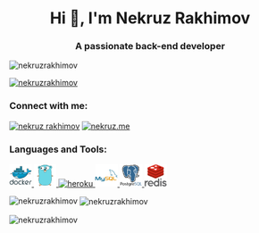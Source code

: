 <h1 align="center">Hi 👋, I'm Nekruz Rakhimov</h1>
<h3 align="center">A passionate back-end developer</h3>

<p align="left"> <img src="https://komarev.com/ghpvc/?username=nekruzrakhimov&label=Profile%20views&color=0e75b6&style=flat" alt="nekruzrakhimov" /> </p>

<p align="left"> <a href="https://github.com/ryo-ma/github-profile-trophy"><img src="https://github-profile-trophy.vercel.app/?username=nekruzrakhimov" alt="nekruzrakhimov" /></a> </p>

<h3 align="left">Connect with me:</h3>
<p align="left">
<a href="https://linkedin.com/in/nekruz rakhimov" target="blank"><img align="center" src="https://raw.githubusercontent.com/rahuldkjain/github-profile-readme-generator/master/src/images/icons/Social/linked-in-alt.svg" alt="nekruz rakhimov" height="30" width="40" /></a>
<a href="https://instagram.com/nekruz.me" target="blank"><img align="center" src="https://raw.githubusercontent.com/rahuldkjain/github-profile-readme-generator/master/src/images/icons/Social/instagram.svg" alt="nekruz.me" height="30" width="40" /></a>
</p>

<h3 align="left">Languages and Tools:</h3>
<p align="left"> <a href="https://www.docker.com/" target="_blank" rel="noreferrer"> <img src="https://raw.githubusercontent.com/devicons/devicon/master/icons/docker/docker-original-wordmark.svg" alt="docker" width="40" height="40"/> </a> <a href="https://golang.org" target="_blank" rel="noreferrer"> <img src="https://raw.githubusercontent.com/devicons/devicon/master/icons/go/go-original.svg" alt="go" width="40" height="40"/> </a> <a href="https://heroku.com" target="_blank" rel="noreferrer"> <img src="https://www.vectorlogo.zone/logos/heroku/heroku-icon.svg" alt="heroku" width="40" height="40"/> </a> <a href="https://www.mysql.com/" target="_blank" rel="noreferrer"> <img src="https://raw.githubusercontent.com/devicons/devicon/master/icons/mysql/mysql-original-wordmark.svg" alt="mysql" width="40" height="40"/> </a> <a href="https://www.postgresql.org" target="_blank" rel="noreferrer"> <img src="https://raw.githubusercontent.com/devicons/devicon/master/icons/postgresql/postgresql-original-wordmark.svg" alt="postgresql" width="40" height="40"/> </a> <a href="https://redis.io" target="_blank" rel="noreferrer"> <img src="https://raw.githubusercontent.com/devicons/devicon/master/icons/redis/redis-original-wordmark.svg" alt="redis" width="40" height="40"/> </a> </p>

<p><img align="left" src="https://github-readme-stats.vercel.app/api/top-langs?username=nekruzrakhimov&show_icons=true&locale=en&layout=compact" alt="nekruzrakhimov" /></p>

<p>&nbsp;<img align="center" src="https://github-readme-stats.vercel.app/api?username=nekruzrakhimov&show_icons=true&locale=en" alt="nekruzrakhimov" /></p>

<p><img align="center" src="https://github-readme-streak-stats.herokuapp.com/?user=nekruzrakhimov&" alt="nekruzrakhimov" /></p>
